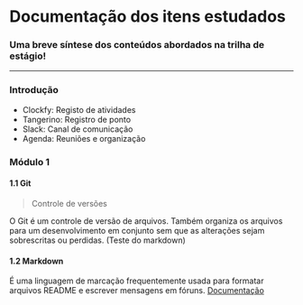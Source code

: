 # Documentação dos itens estudados
### Uma breve síntese dos conteúdos abordados na trilha de estágio!
--------
### Introdução
- Clockfy: Registo de atividades
- Tangerino: Registro de ponto
- Slack: Canal de comunicação
- Agenda: Reuniões e organização

### Módulo 1
#### 1.1 Git
> Controle de versões

O Git é um controle de versão de arquivos. Também organiza os arquivos para um desenvolvimento em conjunto sem que as alterações sejam sobrescritas ou perdidas.
    (Teste do markdown)

#### 1.2 Markdown
É uma linguagem de marcação frequentemente usada para formatar arquivos README e escrever mensagens em fóruns.
[Documentação](https://github.com/luong-komorebi/Markdown-Tutorial/blob/master/README_pt-BR.md#whatismarkdown)